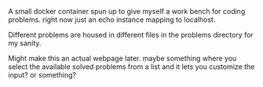 A small docker container spun up to give myself a work bench for coding problems.
right now just an echo instance mapping to localhost. 

Different problems are housed in different files in the problems directory for my sanity. 

Might make this an actual webpage later. maybe something where you select the available solved problems from a list and it lets you customize the input? or something? 